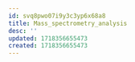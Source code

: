 ```yaml
---
id: svq8pwo07i9y3c3yp6x68a8
title: Mass_spectrometry_analysis
desc: ''
updated: 1718356655473
created: 1718356655473
---
```

